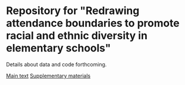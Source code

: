 # Repository for "Redrawing attendance boundaries to promote racial and ethnic diversity in elementary schools"

Details about data and code forthcoming.

[Main text](https://drive.google.com/file/d/1rBl3naH550dWfgJrdkXdpr3a1yvY3P1e/view?usp=share_link)
[Supplementary materials](https://drive.google.com/file/d/1OCV9fnv3m7jNMlwfPA8Mfi0s7BD5qtJN/view?usp=share_link)
